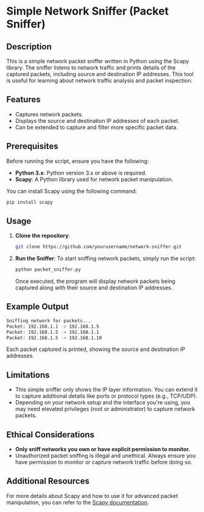 # Simple Network Sniffer (Packet Sniffer)

## Description
This is a simple network packet sniffer written in Python using the Scapy library. The sniffer listens to network traffic and prints details of the captured packets, including source and destination IP addresses. This tool is useful for learning about network traffic analysis and packet inspection.

## Features
- Captures network packets.
- Displays the source and destination IP addresses of each packet.
- Can be extended to capture and filter more specific packet data.

## Prerequisites
Before running the script, ensure you have the following:
- **Python 3.x**: Python version 3.x or above is required.
- **Scapy**: A Python library used for network packet manipulation.

You can install Scapy using the following command:
```bash
pip install scapy
```


## Usage

1. **Clone the repository**:
   ```bash
   git clone https://github.com/yourusername/network-sniffer.git
   ```

2. **Run the Sniffer**:
   To start sniffing network packets, simply run the script:
   ```bash
   python packet_sniffer.py
   ```

   Once executed, the program will display network packets being captured along with their source and destination IP addresses.

## Example Output

```bash
Sniffing network for packets...
Packet: 192.168.1.1 -> 192.168.1.5
Packet: 192.168.1.5 -> 192.168.1.1
Packet: 192.168.1.5 -> 192.168.1.10
```

Each packet captured is printed, showing the source and destination IP addresses.

## Limitations
- This simple sniffer only shows the IP layer information. You can extend it to capture additional details like ports or protocol types (e.g., TCP/UDP).
- Depending on your network setup and the interface you're using, you may need elevated privileges (root or administrator) to capture network packets.

## Ethical Considerations
- **Only sniff networks you own or have explicit permission to monitor.**
- Unauthorized packet sniffing is illegal and unethical. Always ensure you have permission to monitor or capture network traffic before doing so.

## Additional Resources
For more details about Scapy and how to use it for advanced packet manipulation, you can refer to the [Scapy documentation](https://scapy.readthedocs.io/).


